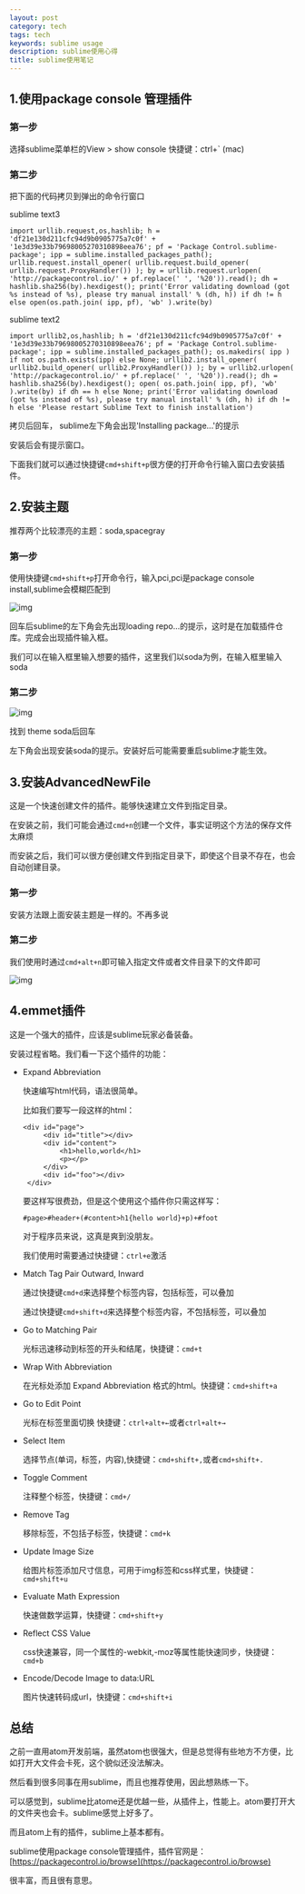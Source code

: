 ```yaml
---
layout: post
category: tech
tags: tech
keywords: sublime usage
description: sublime使用心得
title: sublime使用笔记
---
```


## 1.使用package console 管理插件

### 第一步
 
选择sublime菜单栏的View > show console 	快捷键：ctrl+` (mac)

### 第二步

把下面的代码拷贝到弹出的命令行窗口

sublime text3

```
import urllib.request,os,hashlib; h = 'df21e130d211cfc94d9b0905775a7c0f' + '1e3d39e33b79698005270310898eea76'; pf = 'Package Control.sublime-package'; ipp = sublime.installed_packages_path(); urllib.request.install_opener( urllib.request.build_opener( urllib.request.ProxyHandler()) ); by = urllib.request.urlopen( 'http://packagecontrol.io/' + pf.replace(' ', '%20')).read(); dh = hashlib.sha256(by).hexdigest(); print('Error validating download (got %s instead of %s), please try manual install' % (dh, h)) if dh != h else open(os.path.join( ipp, pf), 'wb' ).write(by)
```

sublime text2

```
import urllib2,os,hashlib; h = 'df21e130d211cfc94d9b0905775a7c0f' + '1e3d39e33b79698005270310898eea76'; pf = 'Package Control.sublime-package'; ipp = sublime.installed_packages_path(); os.makedirs( ipp ) if not os.path.exists(ipp) else None; urllib2.install_opener( urllib2.build_opener( urllib2.ProxyHandler()) ); by = urllib2.urlopen( 'http://packagecontrol.io/' + pf.replace(' ', '%20')).read(); dh = hashlib.sha256(by).hexdigest(); open( os.path.join( ipp, pf), 'wb' ).write(by) if dh == h else None; print('Error validating download (got %s instead of %s), please try manual install' % (dh, h) if dh != h else 'Please restart Sublime Text to finish installation')
```

拷贝后回车， sublime左下角会出现'Installing package...'的提示

安装后会有提示窗口。

下面我们就可以通过快捷键```cmd+shift+p```很方便的打开命令行输入窗口去安装插件。

## 2.安装主题

推荐两个比较漂亮的主题：soda,spacegray

### 第一步

使用快捷键```cmd+shift+p```打开命令行，输入pci,pci是package console install,sublime会模糊匹配到

![img](/images/pci.png)

回车后sublime的左下角会先出现loading repo...的提示，这时是在加载插件仓库。完成会出现插件输入框。

我们可以在输入框里输入想要的插件，这里我们以soda为例，在输入框里输入soda

### 第二步

![img](/images/soda.png)

找到 theme soda后回车

左下角会出现安装soda的提示。安装好后可能需要重启sublime才能生效。

## 3.安装AdvancedNewFile

这是一个快速创建文件的插件。能够快速建立文件到指定目录。

在安装之前，我们可能会通过```cmd+n```创建一个文件，事实证明这个方法的保存文件太麻烦

而安装之后，我们可以很方便创建文件到指定目录下，即使这个目录不存在，也会自动创建目录。

### 第一步

安装方法跟上面安装主题是一样的。不再多说

### 第二步

我们使用时通过```cmd+alt+n```即可输入指定文件或者文件目录下的文件即可

![img](/images/advancednewfile.png)

## 4.emmet插件

这是一个强大的插件，应该是sublime玩家必备装备。

安装过程省略。我们看一下这个插件的功能：

* Expand Abbreviation

   快速编写html代码，语法很简单。

   比如我们要写一段这样的html：

   ```
   <div id="page">
		<div id="title"></div>
		<div id="content">
			<h1>hello,world</h1>
			<p></p>
		</div>
		<div id="foo"></div>
	</div>
	```

   要这样写很费劲，但是这个使用这个插件你只需这样写：

   ```
   #page>#header+(#content>h1{hello world}+p)+#foot
   ```

   对于程序员来说，这真是爽到没朋友。

   我们使用时需要通过快捷键：```ctrl+e```激活

* Match Tag Pair Outward, Inward
	
	通过快捷键```cmd+d```来选择整个标签内容，包括标签，可以叠加

	通过快捷键```cmd+shift+d```来选择整个标签内容，不包括标签，可以叠加


* Go to Matching Pair
	
	光标迅速移动到标签的开头和结尾，快捷键：```cmd+t```

* Wrap With Abbreviation

	在光标处添加  Expand Abbreviation	 格式的html。快捷键：```cmd+shift+a```

* Go to Edit Point
	
	光标在标签里面切换 快捷键：```ctrl+alt+←```或者```ctrl+alt+→```

* Select Item
	
	选择节点(单词，标签，内容),快捷键：```cmd+shift+,```或者```cmd+shift+.```

* Toggle Comment

	注释整个标签，快捷键：```cmd+/```

* Remove Tag
	
	移除标签，不包括子标签，快捷键：```cmd+k```

* Update Image Size

	给图片标签添加尺寸信息，可用于img标签和css样式里，快捷键：```cmd+shift+u```

* Evaluate Math Expression

	快速做数学运算，快捷键：```cmd+shift+y```

* Reflect CSS Value

	css快速兼容，同一个属性的-webkit,-moz等属性能快速同步，快捷键：```cmd+b```

* Encode/Decode Image to data:URL

	图片快速转码成url，快捷键：```cmd+shift+i```


## 总结

之前一直用atom开发前端，虽然atom也很强大，但是总觉得有些地方不方便，比如打开大文件会卡死，这个貌似还没法解决。

然后看到很多同事在用sublime，而且也推荐使用，因此想熟练一下。

可以感觉到，sublime比atome还是优越一些，从插件上，性能上。atom要打开大的文件夹也会卡。sublime感觉上好多了。

而且atom上有的插件，sublime上基本都有。

sublime使用package console管理插件，插件官网是：[https://packagecontrol.io/browse](https://packagecontrol.io/browse)

很丰富，而且很有意思。







